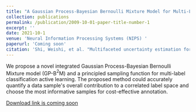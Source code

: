 ```yaml
---
title: "A Gaussian Process-Bayesian Bernoulli Mixture Model for Multi-Label Active Learning"
collection: publications
permalink: /publication/2009-10-01-paper-title-number-1
excerpt: ''
date: 2021-10-1
venue: 'Neural Information Processing Systems (NIPS) '
paperurl: 'Coming soon'
citation: 'Shi, Weishi, et al. "Multifaceted uncertainty estimation for label-efficient deep learning." Advances in Neural Information Processing Systems 33 (2021).'
---
```

We propose a novel integrated Gaussian Process-Bayesian Bernoulli Mixture model (GP-B$^2$M) and a principled sampling function for multi-label classification active learning.  The proposed method could accurately quantify a data sample's overall contribution to a correlated label space and choose the most informative samples for cost-effective annotation.

[Download link is coming soon](https://scholar.google.com/citations?user=nAPZIPsAAAAJ&hl=en)

